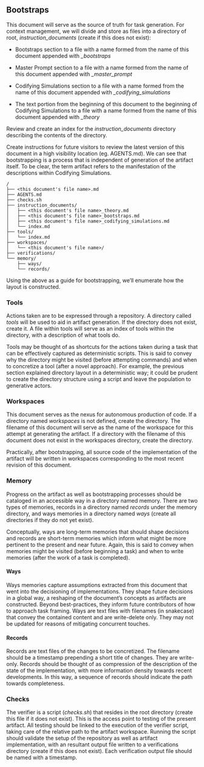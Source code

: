 ## Bootstraps

This document will serve as the source of truth for task generation. For context management, we will divide and store as files into a directory of root, *instruction_documents* (create if this does not exist):

- Bootstraps section to a file with a name formed from the name of this document appended with *_bootstraps*

- Master Prompt section to a file with a name formed from the name of this document appended with *_master_prompt* 

- Codifying Simulations section to a file with a name formed from the name of this document appended with *_codifying_simulations*

- The text portion from the beginning of this document to the beginning of Codifying Simulations to a file with a name formed from the name of this document appended with *_theory*

Review and create an index for the *instruction_documents* directory describing the contents of the directory.

Create instructions for future visitors to review the latest version of this document in a high visibility location (eg. AGENTS.md). We can see that bootstrapping is a process that is independent of generation of the artifact itself. To be clear, the term artifact refers to the manifestation of the descriptions within Codifying Simulations.

```
/
├── <this document's file name>.md
├── AGENTS.md
├── checks.sh
├── instruction_documents/
│   ├── <this document's file name>_theory.md
│   ├── <this document's file name>_bootstraps.md
│   ├── <this document's file name>_codifying_simulations.md
│   └── index.md
├── tools/
│   └── index.md
├── workspaces/
│   └── <this document's file name>/
├── verifications/
└── memory/
    ├── ways/
    └── records/
```
Using the above as a guide for bootstrapping, we’ll enumerate how the layout is constructed.

### Tools

Actions taken are to be expressed through a repository. A directory called *tools* will be used to aid in artifact generation. If the directory does not exist, create it. A file within tools will serve as an index of tools within the directory, with a description of what tools do.

Tools may be thought of as shortcuts for the actions taken during a task that can be effectively captured as deterministic scripts. This is said to convey why the directory might be visited (before attempting commands) and when to concretize a tool (after a novel approach). For example, the previous section explained directory layout in a deterministic way; it could be prudent to create the directory structure using a script and leave the population to generative actors.

### Workspaces

This document serves as the nexus for autonomous production of code. If a directory named *workspaces* is not defined, create the directory. The filename of this document will serve as the name of the workspace for this attempt at generating the artifact. If a directory with the filename of this document does not exist in the workspaces directory, create the directory.

Practically, after bootstrapping, all source code of the implementation of the artifact will be written in workspaces corresponding to the most recent revision of this document.

### Memory

Progress on the artifact as well as bootstrapping processes should be cataloged in an accessible way in a directory named memory. There are two types of memories, records in a directory named *records* under the memory directory, and ways memories in a directory named *ways* (create all directories if they do not yet exist).

Conceptually, ways are long-term memories that should shape decisions and records are short-term memories which inform what might be more pertinent to the present and near future. Again, this is said to convey when memories might be visited (before beginning a task) and when to write memories (after the work of a task is completed).

#### Ways

Ways memories capture assumptions extracted from this document that went into the decisioning of implementations. They shape future decisions in a global way, a reshaping of the document’s concepts as artifacts are constructed. Beyond best-practices, they inform future contributors of how to approach task framing. Ways are text files with filenames (in snakecase) that convey the contained content and are write-delete only. They may not be updated for reasons of mitigating concurrent touches.

#### Records

Records are text files of the changes to be concretized. The filename should be a timestamp prepending a short title of changes. They are write-only. Records should be thought of as compression of the description of the state of the implementation, with more information density towards recent developments. In this way, a sequence of records should indicate the path towards completeness.

### Checks

The verifier is a script (*checks.sh*) that resides in the root directory (create this file if it does not exist). This is the access point to testing of the present artifact. All testing should be linked to the execution of the verifier script, taking care of the relative path to the artifact workspace. Running the script should validate the setup of the repository as well as artifact implementation, with an resultant output file written to a verifications directory (create if this does not exist). Each verification output file should be named with a timestamp.
